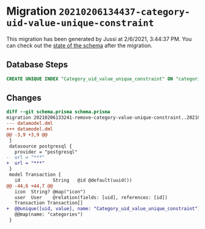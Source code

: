 # Migration `20210206134437-category-uid-value-unique-constraint`

This migration has been generated by Jussi at 2/6/2021, 3:44:37 PM.
You can check out the [state of the schema](./schema.prisma) after the migration.

## Database Steps

```sql
CREATE UNIQUE INDEX "Category_uid_value_unique_constraint" ON "categories"("uid", "value")
```

## Changes

```diff
diff --git schema.prisma schema.prisma
migration 20210206133241-remove-category-value-unique-constraint..20210206134437-category-uid-value-unique-constraint
--- datamodel.dml
+++ datamodel.dml
@@ -3,9 +3,9 @@
 }
 datasource postgresql {
   provider = "postgresql"
-  url = "***"
+  url = "***"
 }
 model Transaction {
   id            String   @id @default(uuid())
@@ -44,6 +44,7 @@
   icon  String? @map("icon")
   user  User    @relation(fields: [uid], references: [id])
   Transaction Transaction[]
+  @@unique([uid, value], name: "Category_uid_value_unique_constraint")
   @@map(name: "categories")
 }
```


